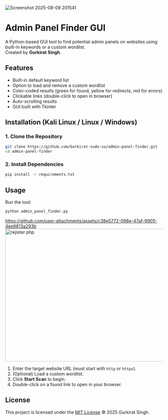 ![Screenshot 2025-08-09 201541](https://github.com/user-attachments/assets/a1c664a8-0d72-4fb8-9574-40ecfaea890c)


# Admin Panel Finder GUI

A Python-based GUI tool to find potential admin panels on websites using built-in keywords or a custom wordlist.  
Created by **Gurkirat Singh**.

## Features
- Built-in default keyword list
- Option to load and remove a custom wordlist
- Color-coded results (green for found, yellow for redirects, red for errors)
- Clickable links (double-click to open in browser)
- Auto-scrolling results
- GUI built with Tkinter

## Installation (Kali Linux / Linux / Windows)

### 1. Clone the Repository
```bash
git clone https://github.com/Gurkirat-sudo-su/admin-panel-finder.git
cd admin-panel-finder
```

### 2. Install Dependencies
```bash
pip install -r requirements.txt
```

## Usage

Run the tool:
```bash
python admin_panel_finder.py
```


https://github.com/user-attachments/assets/c38e5772-098e-47af-9905-4ee9813a293b
<img width="1083" height="425" alt="rejister php" src="https://github.com/user-attachments/assets/fe39c590-c631-4f84-8be6-970695d6cdcd" />



1. Enter the target website URL (must start with `http` or `https`).
2. (Optional) Load a custom wordlist.
3. Click **Start Scan** to begin.
4. Double-click on a found link to open in your browser.

## License
This project is licensed under the [MIT License](LICENSE) © 2025 Gurkirat Singh.
